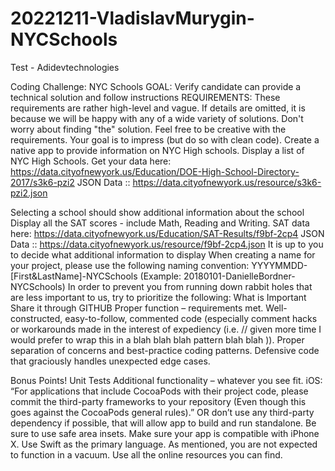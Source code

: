 # 20221211-VladislavMurygin-NYCSchools
 Test - Adidevtechnologies

Coding Challenge: NYC Schools
GOAL: Verify candidate can provide a technical solution and follow instructions
REQUIREMENTS:
These requirements are rather high-level and vague. If details are omitted, it is because we will be happy with any of a wide variety of solutions. Don't worry about finding "the" solution. Feel free to be creative with the requirements. Your goal is to impress (but do so with clean code).
Create a native app to provide information on NYC High schools.
Display a list of NYC High Schools. 
Get your data here: https://data.cityofnewyork.us/Education/DOE-High-School-Directory-2017/s3k6-pzi2
                 JSON Data :: https://data.cityofnewyork.us/resource/s3k6-pzi2.json

Selecting a school should show additional information about the school 
Display all the SAT scores - include Math, Reading and Writing. 
SAT data here: https://data.cityofnewyork.us/Education/SAT-Results/f9bf-2cp4
        JSON Data :: https://data.cityofnewyork.us/resource/f9bf-2cp4.json
It is up to you to decide what additional information to display
When creating a name for your project, please use the following naming convention:
YYYYMMDD-[First&LastName]-NYCSchools (Example: 20180101-DanielleBordner-NYCSchools)
In order to prevent you from running down rabbit holes that are less important to us, try to prioritize the following:
What is Important
Share it through GITHUB
Proper function – requirements met.
Well-constructed, easy-to-follow, commented code (especially comment hacks or workarounds made in the interest of expediency (i.e. // given more time I would prefer to wrap this in a blah blah blah pattern blah blah )).
Proper separation of concerns and best-practice coding patterns.
Defensive code that graciously handles unexpected edge cases.

Bonus Points!
Unit Tests
Additional functionality – whatever you see fit.
iOS:
 “For applications that include CocoaPods with their project code, please commit the third-party frameworks to your repository (Even though this goes against the CocoaPods general rules).”  OR don’t use any third-party dependency if possible, that will allow app to build and run standalone.
Be sure to use safe area insets.
Make sure your app is compatible with iPhone X.
Use Swift as the primary language. 
As mentioned, you are not expected to function in a vacuum. Use all the online resources you can find.
